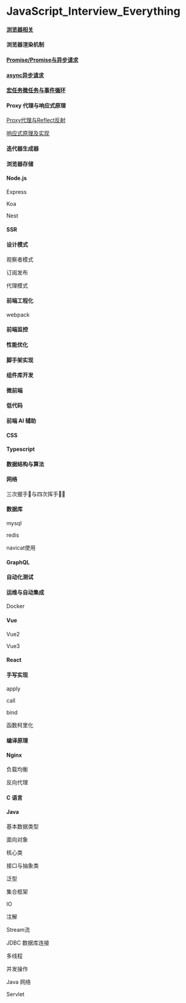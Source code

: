 # JavaScript_Interview_Everything
#### [浏览器相关](https://github.com/fltenwall/JavaScript_Interview_Question/blob/main/notes/浏览器相关.md)

#### 浏览器渲染机制
#### [Promise/Promise与异步请求](https://github.com/fltenwall/JavaScript_Interview_Question/blob/main/notes/Promise与异步请求.md)

#### [async异步请求](https://github.com/fltenwall/JavaScript_Interview_Question/blob/main/notes/async异步请求.md)

#### [宏任务微任务与事件循环](https://github.com/fltenwall/JavaScript_Interview_Question/blob/main/notes/宏任务微任务与事件循环.md)

#### Proxy 代理与响应式原理

[Proxy代理与Reflect反射](https://github.com/fltenwall/JavaScript_Interview_Question/blob/main/notes/Proxy代理与Reflect反射.md)

[响应式原理及实现](https://github.com/fltenwall/JavaScript_Interview_Question/blob/main/notes/响应式原理及实现.md)


#### 迭代器生成器

#### 浏览器存储

#### Node.js

Express

Koa

Nest

#### SSR

#### 设计模式

观察者模式

订阅发布

代理模式

#### 前端工程化

webpack

#### 前端监控

#### 性能优化

#### 脚手架实现


#### 组件库开发

#### 微前端

#### 低代码

#### 前端 AI 辅助

#### CSS

#### Typescript

#### 数据结构与算法

#### 网络

三次握手🤝与四次挥手👋🏻

#### 数据库

mysql

redis

navicat使用

#### GraphQL

#### 自动化测试

#### 运维与自动集成

Docker

#### Vue

Vue2

Vue3

#### React

#### 手写实现

apply

call

bind

函数柯里化


#### 编译原理


#### Nginx

负载均衡

反向代理

#### C 语言

#### Java

基本数据类型

面向对象

核心类

接口与抽象类

泛型

集合框架

IO

注解

Stream流

JDBC 数据库连接

多线程

并发操作

Java 网络

Servlet

